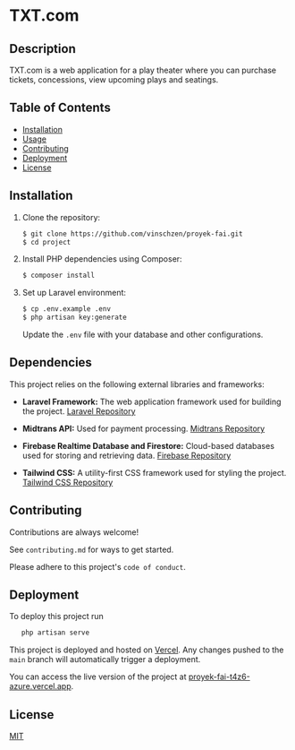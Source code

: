 # TXT.com

## Description

TXT.com is a web application for a play theater where you can purchase tickets, concessions, view upcoming plays and seatings.

## Table of Contents

- [Installation](#Installation)
- [Usage](#Usage)
- [Contributing](#Contributing)
- [Deployment](#Deployment)
- [License](#License)

## Installation

1. Clone the repository:

    ```bash
    $ git clone https://github.com/vinschzen/proyek-fai.git
    $ cd project
    ```

2. Install PHP dependencies using Composer:

    ```bash
    $ composer install
    ```

3. Set up Laravel environment:

    ```bash
    $ cp .env.example .env
    $ php artisan key:generate
    ```

    Update the `.env` file with your database and other configurations.
## Dependencies

This project relies on the following external libraries and frameworks:

- **Laravel Framework:** The web application framework used for building the project. [Laravel Repository](https://github.com/laravel/laravel)

- **Midtrans API:** Used for payment processing. [Midtrans Repository](https://github.com/midtrans/midtrans-api)

- **Firebase Realtime Database and Firestore:** Cloud-based databases used for storing and retrieving data. [Firebase Repository](https://github.com/kreait/laravel-firebase)

- **Tailwind CSS:** A utility-first CSS framework used for styling the project. [Tailwind CSS Repository](https://github.com/tailwindcss/tailwindcss)

## Contributing

Contributions are always welcome!

See `contributing.md` for ways to get started.

Please adhere to this project's `code of conduct`.


## Deployment

To deploy this project run

```bash
   php artisan serve
```


This project is deployed and hosted on [Vercel](https://vercel.com/). Any changes pushed to the `main` branch will automatically trigger a deployment.

You can access the live version of the project at [proyek-fai-t4z6-azure.vercel.app](proyek-fai-t4z6-azure.vercel.app).



## License

[MIT](https://choosealicense.com/licenses/mit/)

